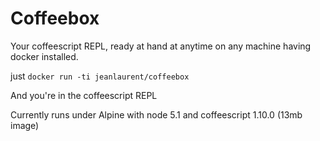 # Coffeebox

Your coffeescript REPL, ready at hand at anytime on any machine having docker installed.

just `docker run -ti jeanlaurent/coffeebox`

And you're in the coffeescript REPL

Currently runs under Alpine with node 5.1 and coffeescript 1.10.0 
(13mb image)

